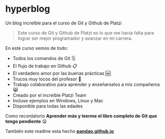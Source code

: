 # hyperblog
Un blog increíble para el curso de Git y Github de Platzi
>Este curso de Git y Github de Platzi es lo que me hacia falta para lograr ser mejor programador y avanzar en mi carrera.

En este curso vemos de todo:
* Todos los comandos de Git 🗒
* El flujo de trabajo en Github 📋
* El verdadero amor por las buenas prácticas 🆗
* Trucos muy locos del profesor 🤯
* Trabajo colaborativo para aprender y enseñarselos a mis compañeros 😹
* Creado por el increíble Platzi Team
* Incluse ejemplos en Windows, Linux y Mac
* Disponible para todas las edades

Como recordatorio **Aprender más y leerme el libro completo de Git que tengo pendiente** 😦

También este readme esta hecho  [**pandao.github.io**](https://pandao.github.io/editor.md/ "pandao.github.io")